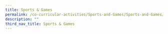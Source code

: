 ```yaml
---
title: Sports & Games
permalink: /co-curricular-activities/Sports-and-Games/Sports-and-Games/permalink/
description: ""
third_nav_title: Sports & Games
---
```

